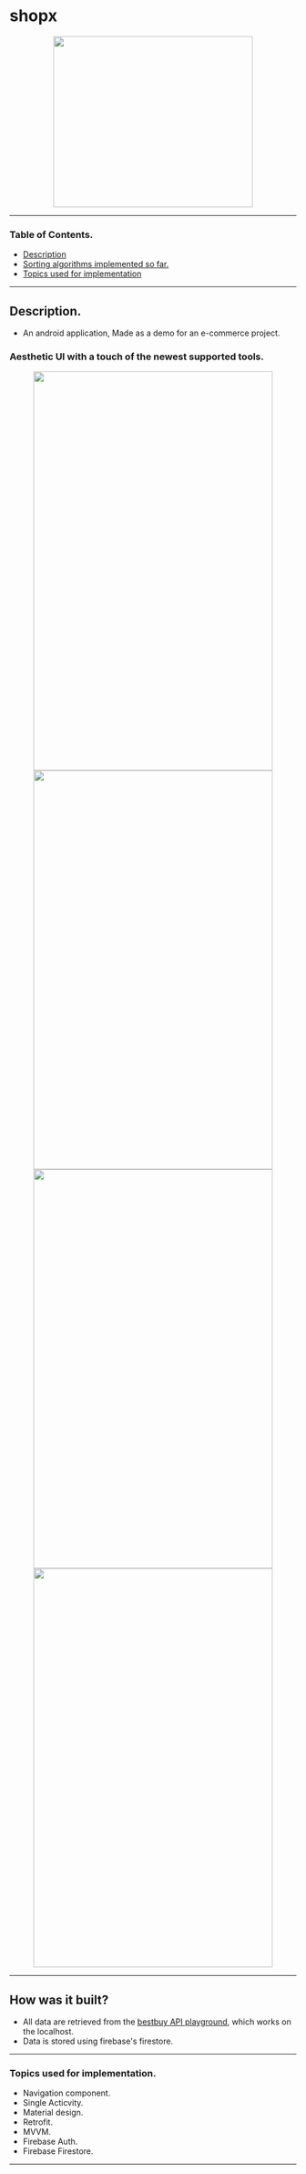 # shopx
 <p align="middle">
 <img src="https://user-images.githubusercontent.com/57041674/132105249-668fb2c1-5c39-49cd-bfa7-30a7080989d9.png" width="350" height="300">
</p>


---

 ### Table of Contents.
 
- [Description](#description)
- [Sorting algorithms implemented so far.](#how-was-it-built)
- [Topics used for implementation](#topics-used-for-implementation)

----

## Description.
- An android application, Made as a demo for an e-commerce project. 

### Aesthetic UI with a touch of the newest supported tools.


<p align="middle">
 <img src="https://user-images.githubusercontent.com/57041674/132105390-e249dbf7-7b54-4111-aaf4-a56b82368396.png" width="420" height="700"> 
 <img src="https://user-images.githubusercontent.com/57041674/132105456-e36da97f-9921-4a2e-abb9-1eb86b5d44a8.png"  width="420" height="700"> 
 <img src="https://user-images.githubusercontent.com/57041674/132105429-03772565-989a-4a0e-951e-10a3270c661c.jpeg" width="420" height="700"> 
 <img src="https://user-images.githubusercontent.com/57041674/132105411-96a5bc95-fb15-4e0f-be17-669b082142d1.jpeg" width="420" height="700"> 
 

</p>

---

## How was it built?  
- All data are retrieved from the [bestbuy API playground](https://github.com/BestBuy/api-playground), which works on the localhost.
- Data is stored using firebase's firestore.

---
### Topics used for implementation.  
- Navigation component.
- Single Acticvity.
- Material design.
- Retrofit.
- MVVM.
- Firebase Auth.
- Firebase Firestore.
--- 
